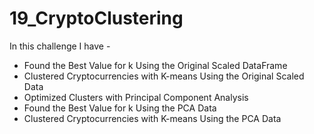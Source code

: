# 19_CryptoClustering

In this challenge I have -

- Found the Best Value for k Using the Original Scaled DataFrame
- Clustered Cryptocurrencies with K-means Using the Original Scaled Data
- Optimized Clusters with Principal Component Analysis
- Found the Best Value for k Using the PCA Data
- Clustered Cryptocurrencies with K-means Using the PCA Data

